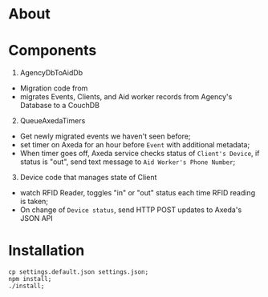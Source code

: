 # About 


# Components

1. AgencyDbToAidDb 
  - Migration code from 
  - migrates Events, Clients, and Aid worker records from Agency's Database to a CouchDB 
2. QueueAxedaTimers  
  - Get newly migrated events we haven't seen before;
  - set timer on Axeda for an hour before `Event` with additional metadata; 
  - When timer goes off, Axeda service checks status of `Client's Device`, if status is "out", send text message to `Aid Worker's Phone Number`;
3. Device code that manages state of Client 
  - watch RFID Reader, toggles "in" or "out" status each time RFID reading is taken; 
  - On change of `Device status`, send HTTP POST updates to Axeda's JSON API 





# Installation

```
cp settings.default.json settings.json;
npm install;
./install;
```
